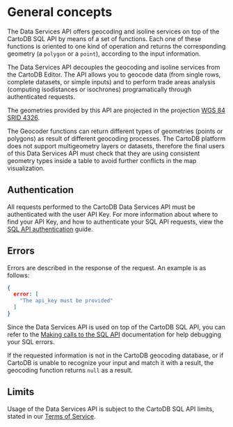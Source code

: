 # General concepts

The Data Services API offers geocoding and isoline services on top of the CartoDB SQL API by means of a set of functions. Each one of these functions is oriented to one kind of operation and returns the corresponding geometry (a `polygon` or a `point`), according to the input information.

The Data Services API decouples the geocoding and isoline services from the CartoDB Editor. The API allows you to geocode data (from single rows, complete datasets, or simple inputs) and to perform trade areas analysis (computing isodistances or isochrones) programatically through authenticated requests.

The geometries provided by this API are projected in the projection [WGS 84 SRID 4326](http://spatialreference.org/ref/epsg/wgs-84/).

The Geocoder functions can return different types of geometries (points or polygons) as result of different geocoding processes. The CartoDB platform does not support multigeometry layers or datasets, therefore the final users of this Data Services API must check that they are using consistent geometry types inside a table to avoid further conflicts in the map visualization.

## Authentication

All requests performed to the CartoDB Data Services API must be authenticated with the user API Key. For more information about where to find your API Key, and how to authenticate your SQL API requests, view the [SQL API authentication](/cartodb-platform/sql-api/authentication/) guide.

## Errors

Errors are described in the response of the request. An example is as follows:

```json
{
  error: [
    "The api_key must be provided"
  ]
}
```

Since the Data Services API is used on top of the CartoDB SQL API, you can refer to the [Making calls to the SQL API](/cartodb-platform/sql-api/making-calls/) documentation for help debugging your SQL errors.

If the requested information is not in the CartoDB geocoding database, or if CartoDB is unable to recognize your input and match it with a result, the geocoding function returns `null` as a result.

## Limits

Usage of the Data Services API is subject to the CartoDB SQL API limits, stated in our [Terms of Service](https://cartodb.com/terms/#excessive).
